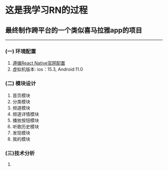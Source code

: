 # 这是我学习RN的过程
## 最终制作跨平台的一个类似喜马拉雅app的项目
---
### (一) 环境配置 
1. [遵循React Native官网配置](https://www.react-native.cn/docs/environment-setup)
2. 虚拟机版本: ios：15.3, Android:11.0
### (二) 模块设计
1. 首页模块
2. 分类模块
3. 频道模块
4. 频道详情模块
5. 播放按钮模块
6. 听歌历史模块
7. 发现模块
8. 我的模块

### (三)技术分析
1. 
